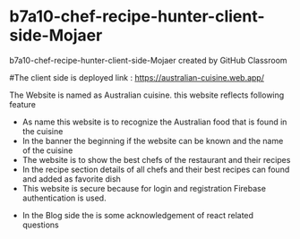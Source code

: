 # b7a10-chef-recipe-hunter-client-side-Mojaer

b7a10-chef-recipe-hunter-client-side-Mojaer created by GitHub Classroom

#The client side is deployed link : https://australian-cuisine.web.app/

The Website is named as Australian cuisine. this website reflects following feature

- As name this website is to recognize the Australian food that is found in the cuisine
- In the banner the beginning if the website can be known and the name of the cuisine
- The website is to show the best chefs of the restaurant and their recipes
- In the recipe section details of all chefs and their best recipes can found and added as favorite dish
- This website is secure because for login and registration Firebase authentication is used.

* In the Blog side the is some acknowledgement of react related questions
